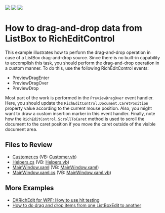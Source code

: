 <!-- default badges list -->
![](https://img.shields.io/endpoint?url=https://codecentral.devexpress.com/api/v1/VersionRange/128607607/21.1.5%2B)
[![](https://img.shields.io/badge/Open_in_DevExpress_Support_Center-FF7200?style=flat-square&logo=DevExpress&logoColor=white)](https://supportcenter.devexpress.com/ticket/details/E4488)
[![](https://img.shields.io/badge/📖_How_to_use_DevExpress_Examples-e9f6fc?style=flat-square)](https://docs.devexpress.com/GeneralInformation/403183)
<!-- default badges end -->
# How to drag-and-drop data from ListBox to RichEditControl

This example illustrates how to perform the drag-and-drop operation in case of a ListBox drag-and-drop source. Since there is no built-in capability to accomplish this task, you should perform the drag-and-drop operation in a custom manner. To do this, use the following RichEditControl events:

* PreviewDragEnter
* PreviewDragOver
* PreviewDrop

Most part of the work is performed in the `PreviewDragOver` event handler. Here, you should update the `RichEditControl.Document.CaretPosition` property value according to the current mouse position. Also, you might want to draw a custom insertion marker in this event handler. Finally, note how the `RichEditControl.ScrollToCaret` method is used to scroll the document to the caret position if you move the caret outside of the visible document area.

## Files to Review

* [Customer.cs](./CS/ListBoxDragAndDrop/Customer.cs) (VB: [Customer.vb](./VB/ListBoxDragAndDrop/Customer.vb))
* [Helpers.cs](./CS/ListBoxDragAndDrop/Helpers.cs) (VB: [Helpers.vb](./VB/ListBoxDragAndDrop/Helpers.vb))
* [MainWindow.xaml](./CS/ListBoxDragAndDrop/MainWindow.xaml) (VB: [MainWindow.xaml](./VB/ListBoxDragAndDrop/MainWindow.xaml))
* [MainWindow.xaml.cs](./CS/ListBoxDragAndDrop/MainWindow.xaml.cs) (VB: [MainWindow.xaml.vb](./VB/ListBoxDragAndDrop/MainWindow.xaml.vb))
## More Examples

* [DXRichEdit for WPF: How to use hit testing](https://github.com/DevExpress-Examples/dxrichedit-for-wpf-how-to-use-hit-testing-e2765)
* [How to do drag and drop items from one ListBoxEdit to another](https://github.com/DevExpress-Examples/how-to-do-drag-and-drop-items-from-one-listboxedit-to-another-e3122)
